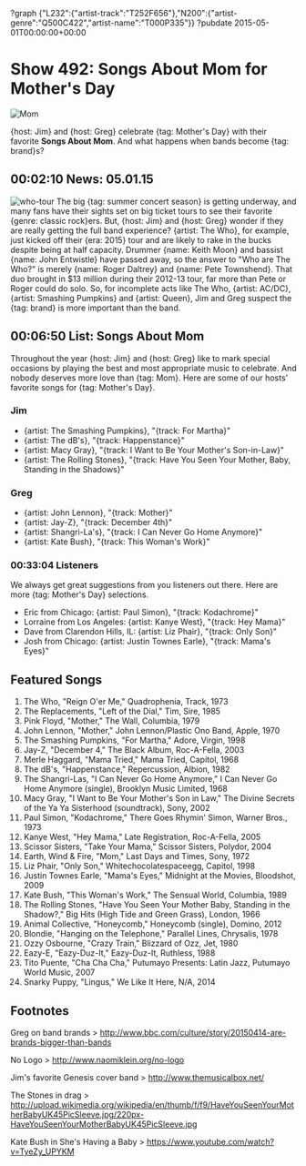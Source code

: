 ?graph {"L232":{"artist-track":"T252F656"},"N200":{"artist-genre":"Q500C422","artist-name":"T000P335"}}
?pubdate 2015-05-01T00:00:00+00:00

# Show 492: Songs About Mom for Mother's Day

![Mom](http://sound-images.s3.amazonaws.com/images/2015/mothersday_web.jpg)

{host: Jim} and {host: Greg} celebrate {tag: Mother's Day} with their favorite **Songs About Mom**. And what happens when bands become {tag: brand}s?
 
## 00:02:10 News: 05.01.15
![who-tour](http://sound-images.s3.amazonaws.com/images/2015/who-tour.jpg)
The big {tag: summer concert season} is getting underway, and many fans have their sights set on big ticket tours to see their favorite {genre: classic rock}ers. But, {host: Jim} and {host: Greg} wonder if they are really getting the full band experience?  {artist: The Who}, for example, just kicked off their {era: 2015} tour and are likely to rake in the bucks despite being at half capacity. Drummer {name: Keith Moon} and bassist {name: John Entwistle} have passed away, so the answer to "Who are The Who?"  is merely {name: Roger Daltrey} and {name: Pete Townshend}. That duo brought in $13 million during their 2012-13 tour, far more than Pete or Roger could do solo. So, for incomplete acts like The Who, {artist: AC/DC}, {artist: Smashing Pumpkins} and {artist: Queen}, Jim and Greg suspect the {tag: brand} is more important than the band.  


## 00:06:50 List: Songs About Mom
Throughout the year {host: Jim} and {host: Greg} like to mark special occasions by playing the best and most appropriate music to celebrate. And nobody deserves more love than {tag: Mom}. Here are some of our hosts' favorite songs for {tag: Mother's Day}.

### Jim
- {artist: The Smashing Pumpkins}, "{track: For Martha}" 
- {artist: The dB's}, "{track: Happenstance}"
- {artist: Macy Gray}, "{track: I Want to Be Your Mother's Son-in-Law}" 
- {artist: The Rolling Stones}, "{track: Have You Seen Your Mother, Baby, Standing in the Shadows}"

### Greg
- {artist: John Lennon}, "{track: Mother}"
- {artist: Jay-Z}, "{track: December 4th}"
- {artist: Shangri-La's}, "{track: I Can Never Go Home Anymore}"
- {artist: Kate Bush}, "{track: This Woman's Work}"


### 00:33:04 Listeners
We always get great suggestions from you listeners out there. Here are more {tag: Mother's Day} selections.

- Eric from Chicago: {artist: Paul Simon}, "{track: Kodachrome}"
- Lorraine from Los Angeles: {artist: Kanye West}, "{track: Hey Mama}"
- Dave from Clarendon Hills, IL: {artist: Liz Phair}, "{track: Only Son}"
- Josh from Chicago: {artist: Justin Townes Earle}, "{track: Mama's Eyes}" 

## Featured Songs
1. The Who, "Reign O'er Me," Quadrophenia, Track, 1973 
2. The Replacements, "Left of the Dial," Tim, Sire, 1985 
3. Pink Floyd, "Mother," The Wall, Columbia, 1979
4. John Lennon, "Mother," John Lennon/Plastic Ono Band, Apple, 1970
5. The Smashing Pumpkins, "For Martha," Adore, Virgin, 1998
6. Jay-Z, "December 4," The Black Album, Roc-A-Fella, 2003
7. Merle Haggard, "Mama Tried," Mama Tried, Capitol, 1968
8. The dB's, "Happenstance," Repercussion, Albion, 1982
9. The Shangri-Las, "I Can Never Go Home Anymore," I Can Never Go Home Anymore (single), Brooklyn Music Limited, 1968
10. Macy Gray, "I Want to Be Your Mother's Son in Law," The Divine Secrets of the Ya Ya Sisterhood (soundtrack), Sony, 2002
11. Paul Simon, "Kodachrome," There Goes Rhymin' Simon, Warner Bros., 1973
12. Kanye West, "Hey Mama," Late Registration, Roc-A-Fella, 2005
13. Scissor Sisters, "Take Your Mama," Scissor Sisters, Polydor, 2004
14. Earth, Wind & Fire, "Mom," Last Days and Times, Sony, 1972
15. Liz Phair, "Only Son," Whitechocolatespaceegg, Capitol, 1998
16. Justin Townes Earle, "Mama's Eyes," Midnight at the Movies, Bloodshot, 2009
17. Kate Bush, "This Woman's Work," The Sensual World, Columbia, 1989
18. The Rolling Stones, "Have You Seen Your Mother Baby, Standing in the Shadow?," Big Hits (High Tide and Green Grass), London, 1966
19. Animal Collective, "Honeycomb," Honeycomb (single), Domino, 2012
20. Blondie, "Hanging on the Telephone," Parallel Lines, Chrysalis, 1978 
21. Ozzy Osbourne, "Crazy Train," Blizzard of Ozz, Jet, 1980
22. Eazy-E, "Eazy-Duz-It," Eazy-Duz-It, Ruthless, 1988 
23. Tito Puente, "Cha Cha Cha," Putumayo Presents: Latin Jazz, Putumayo World Music, 2007 
24. Snarky Puppy, "Lingus," We Like It Here, N/A, 2014 

## Footnotes

Greg on band brands > http://www.bbc.com/culture/story/20150414-are-brands-bigger-than-bands

No Logo > http://www.naomiklein.org/no-logo

Jim's favorite Genesis cover band > http://www.themusicalbox.net/

The Stones in drag > http://upload.wikimedia.org/wikipedia/en/thumb/f/f9/HaveYouSeenYourMotherBabyUK45PicSleeve.jpg/220px-HaveYouSeenYourMotherBabyUK45PicSleeve.jpg

Kate Bush in She's Having a Baby > https://www.youtube.com/watch?v=TyeZy_UPYKM